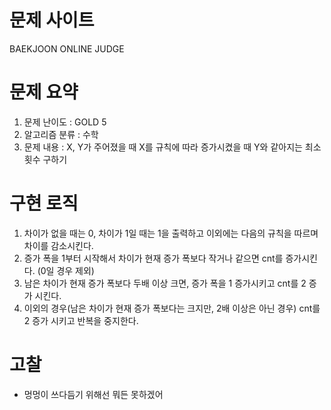 # 문제 사이트
BAEKJOON ONLINE JUDGE

# 문제 요약
1. 문제 난이도 : GOLD 5
2. 알고리즘 분류 : 수학
3. 문제 내용 : X, Y가 주어졌을 때 X를 규칙에 따라 증가시켰을 때 Y와 같아지는 최소 횟수 구하기

# 구현 로직
1. 차이가 없을 때는 0, 차이가 1일 때는 1을 출력하고 이외에는 다음의 규칙을 따르며 차이를 감소시킨다.
2. 증가 폭을 1부터 시작해서 차이가 현재 증가 폭보다 작거나 같으면 cnt를 증가시킨다. (0일 경우 제외)
3. 남은 차이가 현재 증가 폭보다 두배 이상 크면, 증가 폭을 1 증가시키고 cnt를 2 증가 시킨다.
4. 이외의 경우(남은 차이가 현재 증가 폭보다는 크지만, 2배 이상은 아닌 경우) cnt를 2 증가 시키고 반복을 중지한다.

# 고찰
- 멍멍이 쓰다듬기 위해선 뭐든 못하겠어
